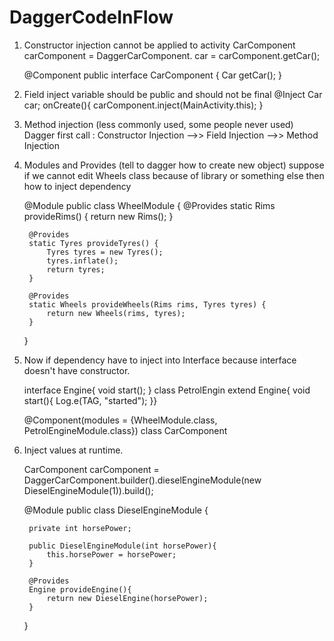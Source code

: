 # DaggerCodeInFlow
1. Constructor injection cannot be applied to activity
    CarComponent carComponent = DaggerCarComponent.
    car = carComponent.getCar();

    @Component
    public interface CarComponent {
        Car getCar();
    }


2. Field inject variable should be public and should not be final
    @Inject
    Car car;
    onCreate(){
        carComponent.inject(MainActivity.this);
    }

3. Method injection (less commonly used, some people never used)
    Dagger first call : Constructor Injection -->> Field Injection -->> Method Injection

4. Modules and Provides (tell to dagger how to create new object)
    suppose if we cannot edit Wheels class because of library or something else then how to inject dependency

    @Module
    public class WheelModule {
        @Provides
        static Rims provideRims() {
            return new Rims();
        }

        @Provides
        static Tyres provideTyres() {
            Tyres tyres = new Tyres();
            tyres.inflate();
            return tyres;
        }

        @Provides
        static Wheels provideWheels(Rims rims, Tyres tyres) {
            return new Wheels(rims, tyres);
        }
    }
5. Now if dependency have to inject into Interface
    because interface doesn't have constructor.

    interface Engine{
        void start();
    }
    class PetrolEngin extend Engine{
    void start(){
        Log.e(TAG, "started");
    }}

    @Component(modules = {WheelModule.class, PetrolEngineModule.class})
    class CarComponent

6. Inject values at runtime.

    CarComponent carComponent = DaggerCarComponent.builder().dieselEngineModule(new DieselEngineModule(1)).build();

    @Module
    public class DieselEngineModule {

        private int horsePower;

        public DieselEngineModule(int horsePower){
            this.horsePower = horsePower;
        }

        @Provides
        Engine provideEngine(){
            return new DieselEngine(horsePower);
        }
    }